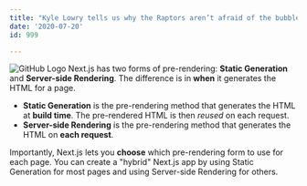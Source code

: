 ```yaml
---
title: "Kyle Lowry tells us why the Raptors aren’t afraid of the bubble or the Bucks "
date: '2020-07-20'
id: 999

---
```

![GitHub Logo](https://s3.amazonaws.com/pedales.net/jordanShaq.jpg )
Next.js has two forms of pre-rendering: **Static Generation** and **Server-side Rendering**. The difference is in **when** it generates the HTML for a page.

- **Static Generation** is the pre-rendering method that generates the HTML at **build time**. The pre-rendered HTML is then _reused_ on each request.
- **Server-side Rendering** is the pre-rendering method that generates the HTML on **each request**.

Importantly, Next.js lets you **choose** which pre-rendering form to use for each page. You can create a "hybrid" Next.js app by using Static Generation for most pages and using Server-side Rendering for others.

